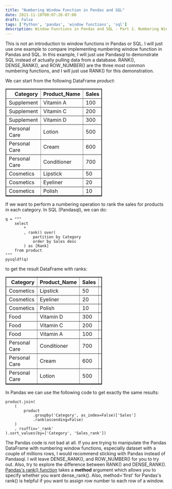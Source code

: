 ```yaml
---
title: "Numbering Window Function in Pandas and SQL"
date: 2021-11-18T00:07:26-07:00
draft: False
tags: ['Python', 'pandas', 'window functions', 'sql']
description: Window Functions in Pandas and SQL - Part 2. Numbering Window Function
---
```


This is not an introduction to window functions in Pandas or SQL. I will just use one example to compare implementing numbering window function in Pandas and SQL. In this example, I will just use Pandasql to demonstrate SQL instead of actually pulling data from a database. RANK(), DENSE_RANK(), and ROW_NUMBER() are the three most common numbering functions, and I will just use RANK() for this demonstration. 

We can start from the following DataFrame *product*:
<table border="2" class="dataframe" style="width:60%">
  <thead>
    <tr style="text-align: right;">
      <th>Category</th>
      <th>Product_Name</th>
      <th>Sales</th>
    </tr>
  </thead>
  <tbody>
    <tr>
      <td>Supplement</td>
      <td>Vitamin A</td>
      <td>100</td>
    </tr>
    <tr>
      <td>Supplement</td>
      <td>Vitamin C</td>
      <td>200</td>
    </tr>
    <tr>
      <td>Supplement</td>
      <td>Vitamin D</td>
      <td>300</td>
    </tr>
    <tr>
      <td>Personal Care</td>
      <td>Lotion</td>
      <td>500</td>
    </tr>
    <tr>
      <td>Personal Care</td>
      <td>Cream</td>
      <td>600</td>
    </tr>
    <tr>
      <td>Personal Care</td>
      <td>Conditioner</td>
      <td>700</td>
    </tr>
    <tr>
      <td>Cosmetics</td>
      <td>Lipstick</td>
      <td>50</td>
    </tr>
    <tr>
      <td>Cosmetics</td>
      <td>Eyeliner</td>
      <td>20</td>
    </tr>
    <tr>
      <td>Cosmetics</td>
      <td>Polish</td>
      <td>10</td>
    </tr>
  </tbody>
</table>

If we want to perform a numbering operation to rank the sales for products in each category. In SQL (Pandasql), we can do:
```
q = """
    select 
        *
        , rank() over(
            partition by Category
            order by Sales desc
        ) as [Rank]
    from product
"""
pysqldf(q)
```
to get the result DataFrame with ranks:
<table border="2" class="dataframe" style="width:60%">
  <thead>
    <tr style="text-align: right;">
      <th>Category</th>
      <th>Product_Name</th>
      <th>Sales</th>
      <th>Rank</th>
    </tr>
  </thead>
  <tbody>
    <tr>
      <td>Cosmetics</td>
      <td>Lipstick</td>
      <td>50</td>
      <td>1</td>
    </tr>
    <tr>
      <td>Cosmetics</td>
      <td>Eyeliner</td>
      <td>20</td>
      <td>2</td>
    </tr>
    <tr>
      <td>Cosmetics</td>
      <td>Polish</td>
      <td>10</td>
      <td>3</td>
    </tr>
    <tr>
      <td>Food</td>
      <td>Vitamin D</td>
      <td>300</td>
      <td>1</td>
    </tr>
    <tr>
      <td>Food</td>
      <td>Vitamin C</td>
      <td>200</td>
      <td>2</td>
    </tr>
    <tr>
      <td>Food</td>
      <td>Vitamin A</td>
      <td>100</td>
      <td>3</td>
    </tr>
    <tr>
      <td>Personal Care</td>
      <td>Conditioner</td>
      <td>700</td>
      <td>1</td>
    </tr>
    <tr>
      <td>Personal Care</td>
      <td>Cream</td>
      <td>600</td>
      <td>2</td>
    </tr>
    <tr>
      <td>Personal Care</td>
      <td>Lotion</td>
      <td>500</td>
      <td>3</td>
    </tr>
  </tbody>
</table>

In Pandas we can use the following code to get exactly the same results:
```
product.join(
    (
        product
            .groupby('Category', as_index=False)['Sales']
            .rank(ascending=False)
    )
    , rsuffix='_rank'
).sort_values(by=['Category', 'Sales_rank'])
```
The Pandas code is not bad at all. If you are trying to manipulate the Pandas DataFrame with numbering window functions, especially dataset with a couple of millions rows, I would recommend sticking with Pandas instead of Pandasql. I will leave DENSE_RANK(), and ROW_NUMBER() for you to try out. Also, try to explore the difference between RANK() and DENSE_RANK(). [Pandas's rank() function](https://pandas.pydata.org/docs/reference/api/pandas.DataFrame.rank.html) takes a **method** argument which allows you to specify whether you want dense_rank(). Also, method='first' for Pandas's rank() is helpful if you want to assign row number to each row of a window. 

